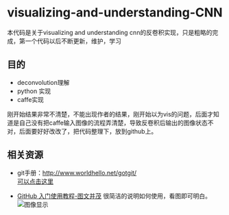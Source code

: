 # visualizing-and-understanding-CNN
本代码是关于visualizing and understanding cnn的反卷积实现，只是粗略的完成，第一个代码以后不断更新，维护，学习

## 目的
* deconvolution理解
* python 实现
* caffe实现

刚开始结果非常不清楚，不能出现作者的结果，刚开始以为vis的问题，后面才知道是自己没有把caffe输入图像的流程弄清楚，导致反卷积后输出的图像状态不对，后面要好好改改了，把代码整理下，放到github上。

## 相关资源
- git手册：http://www.worldhello.net/gotgit/   
[可以点击这里](http://www.worldhello.net/gotgit/)


- [GitHub 入门使用教程-图文并茂](http://developer.51cto.com/art/201407/446249_all.htm) 很简洁的说明如何使用，看图即可明白。 
![图像显示](images/git_workflow.png)

